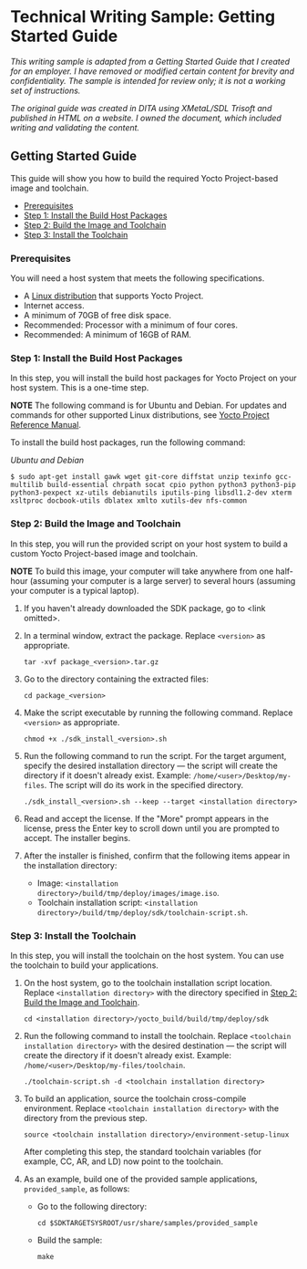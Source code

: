 # Technical Writing Sample: Getting Started Guide

*This writing sample is adapted from a Getting Started Guide that I created for an employer. I have removed or modified certain content for brevity and confidentiality. The sample is intended for review only; it is not a working set of instructions.*

*The original guide was created in DITA using XMetaL/SDL Trisoft and published in HTML on a website. I owned the document, which included writing and validating the content.*

## Getting Started Guide

This guide will show you how to build the required Yocto Project-based image and toolchain.

- [Prerequisites](#Prerequisites)
- [Step 1: Install the Build Host Packages](#step-1-install-the-build-host-packages)
- [Step 2: Build the Image and Toolchain](#step-2-build-the-image-and-toolchain)
- [Step 3: Install the Toolchain](#step-3-install-the-toolchain)

### Prerequisites

You will need a host system that meets the following specifications.

- A [Linux distribution](https://www.yoctoproject.org/docs/2.5.1/ref-manual/ref-manual.html#detailed-supported-distros) that supports Yocto Project.
- Internet access. 
- A minimum of 70GB of free disk space. 
- Recommended: Processor with a minimum of four cores. 
- Recommended: A minimum of 16GB of RAM. 

### Step 1: Install the Build Host Packages

In this step, you will install the build host packages for Yocto Project on your host system. This is a one-time step.

**NOTE** The following command is for Ubuntu and Debian. For updates and commands for other supported Linux distributions, see [Yocto Project Reference Manual](https://www.yoctoproject.org/docs/current/ref-manual/ref-manual.html#required-packages-for-the-build-host).

To install the build host packages, run the following command:

*Ubuntu and Debian*

```
$ sudo apt-get install gawk wget git-core diffstat unzip texinfo gcc-multilib build-essential chrpath socat cpio python python3 python3-pip python3-pexpect xz-utils debianutils iputils-ping libsdl1.2-dev xterm xsltproc docbook-utils dblatex xmlto xutils-dev nfs-common
```
### Step 2: Build the Image and Toolchain

In this step, you will run the provided script on your host system to build a custom Yocto Project-based image and toolchain. 

**NOTE** To build this image, your computer will take anywhere from one half-hour (assuming your computer is a large server) to several hours (assuming your computer is a typical laptop).

1. If you haven't already downloaded the SDK package, go to \<link omitted>.

2. In a terminal window, extract the package. Replace `<version>` as appropriate.
   ```
   tar -xvf package_<version>.tar.gz
   ```

3. Go to the directory containing the extracted files:
   ```
   cd package_<version>
   ```

4. Make the script executable by running the following command. Replace `<version>` as appropriate.
   ```
   chmod +x ./sdk_install_<version>.sh
   ```

5. Run the following command to run the script. For the target argument, specify the desired installation directory — the script will create the directory if it doesn't already exist. Example: `/home/<user>/Desktop/my-files`. The script will do its work in the specified directory.
   ```
   ./sdk_install_<version>.sh --keep --target <installation directory>
   ```

6. Read and accept the license. If the "More" prompt appears in the license, press the Enter key to scroll down until you are prompted to accept. The installer begins.

7. After the installer is finished, confirm that the following items appear in the installation directory:
   - Image: `<installation directory>/build/tmp/deploy/images/image.iso`.
   - Toolchain installation script: `<installation directory>/build/tmp/deploy/sdk/toolchain-script.sh`.

### Step 3: Install the Toolchain

In this step, you will install the toolchain on the host system. You can use the toolchain to build your applications.

1. On the host system, go to the toolchain installation script location. Replace `<installation directory>` with the directory specified in [Step 2: Build the Image and Toolchain](#step-2-build-the-image-and-toolchain).
   ```
   cd <installation directory>/yocto_build/build/tmp/deploy/sdk
   ```
2. Run the following command to install the toolchain. Replace `<toolchain installation directory>` with the desired destination — the script will create the directory if it doesn't already exist. Example: `/home/<user>/Desktop/my-files/toolchain`.
   ```
   ./toolchain-script.sh -d <toolchain installation directory>
   ```

3. To build an application, source the toolchain cross-compile environment. Replace `<toolchain installation directory>` with the directory from the previous step.
   ```
   source <toolchain installation directory>/environment-setup-linux
   ```
    After completing this step, the standard toolchain variables (for example, CC, AR, and LD) now point to the toolchain.

4. As an example, build one of the provided sample applications, `provided_sample`, as follows:
   - Go to the following directory:
      ```
      cd $SDKTARGETSYSROOT/usr/share/samples/provided_sample
      ```
   - Build the sample:
      ```
      make
      ```
